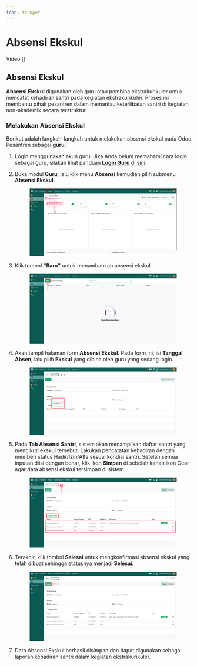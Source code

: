 ```yaml
---
icon: trumpet
---
```


# Absensi Ekskul

Video \[]

## Absensi Ekskul

**Absensi Ekskul** digunakan oleh guru atau pembina ekstrakurikuler untuk mencatat kehadiran santri pada kegiatan ekstrakurikuler. Proses ini membantu pihak pesantren dalam memantau keterlibatan santri di kegiatan non-akademik secara terstruktur.

### Melakukan Absensi Ekskul

Berikut adalah langkah-langkah untuk melakukan absensi ekskul pada Odoo Pesantren sebagai **guru**.

1. Login menggunakan akun guru. Jika Anda belum memahami cara login sebagai guru, silakan lihat panduan [**Login Guru** di sini](../../../setup-and-konfigurasi/panduan-login/login-guru.md).
2.  Buka modul **Guru**, lalu klik menu **Absensi** kemudian pilih submenu **Absensi Ekskul**.

    <figure><img src="../../../.gitbook/assets/images-434.png" alt=""><figcaption></figcaption></figure>


3.  Klik tombol **"Baru"** untuk menambahkan absensi ekskul.

    <figure><img src="../../../.gitbook/assets/images-435.png" alt=""><figcaption></figcaption></figure>


4.  Akan tampil halaman form **Absensi Ekskul**. Pada form ini, isi **Tanggal Absen**, lalu pilih **Ekskul** yang dibina oleh guru yang sedang login.

    <figure><img src="../../../.gitbook/assets/images-436.png" alt=""><figcaption></figcaption></figure>


5.  Pada **Tab Absensi Santri**, sistem akan menampilkan daftar santri yang mengikuti ekskul tersebut. Lakukan pencatatan kehadiran dengan memberi status Hadir/Izin/Alfa sesuai kondisi santri. Setelah semua inputan diisi dengan benar, klik ikon **Simpan** di sebelah kanan ikon Gear agar data absensi ekskul tersimpan di sistem.

    <figure><img src="../../../.gitbook/assets/images-437.png" alt=""><figcaption></figcaption></figure>


6.  Terakhir, klik tombol **Selesai** untuk mengkonfirmasi absensi ekskul yang telah dibuat sehingga statusnya menjadi **Selesai**.

    <figure><img src="../../../.gitbook/assets/images-438.png" alt=""><figcaption></figcaption></figure>


7. Data Absensi Ekskul berhasil disimpan dan dapat digunakan sebagai laporan kehadiran santri dalam kegiatan ekstrakurikuler.
